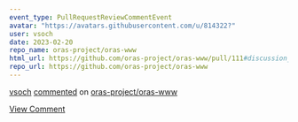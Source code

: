 ```yaml
---
event_type: PullRequestReviewCommentEvent
avatar: "https://avatars.githubusercontent.com/u/814322?"
user: vsoch
date: 2023-02-20
repo_name: oras-project/oras-www
html_url: https://github.com/oras-project/oras-www/pull/111#discussion_r1111399892
repo_url: https://github.com/oras-project/oras-www
---
```


<a href='https://github.com/vsoch' target='_blank'>vsoch</a> <a href='https://github.com/oras-project/oras-www/pull/111#discussion_r1111399892' target='_blank'>commented</a> on <a href='https://github.com/oras-project/oras-www' target='_blank'>oras-project/oras-www</a>

<a href='https://github.com/oras-project/oras-www/pull/111#discussion_r1111399892' target='_blank'>View Comment</a>